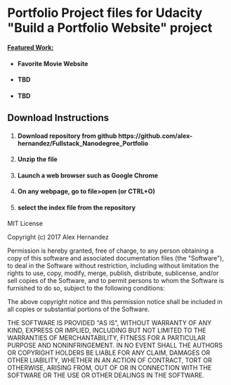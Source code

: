 <h1> Portfolio Project files for Udacity "Build a Portfolio Website" project </h1>

<strong><u>Featured Work:</u></strong>
<br>
<ul>
<li><h4> Favorite Movie Website </h4></li>
<li><h4> TBD </h4></li>
<li><h4> TBD </h4></li>
</ul>

<h2> Download Instructions </h2>
<ol>
<li><h4> Download repository from github https://github.com/alex-hernandez/Fullstack_Nanodegree_Portfolio </li></h4>
<li><h4> Unzip the file </li></h4>
<li><h4> Launch a web browser such as Google Chrome </li></h4>
<li><h4> On any webpage, go to file>open (or CTRL+O) </li></h4>
<li><h4> select the index file from the repository </li></h4>
</ol>


MIT License

Copyright (c) 2017 Alex Hernandez

Permission is hereby granted, free of charge, to any person obtaining a copy
of this software and associated documentation files (the "Software"), to deal
in the Software without restriction, including without limitation the rights
to use, copy, modify, merge, publish, distribute, sublicense, and/or sell
copies of the Software, and to permit persons to whom the Software is
furnished to do so, subject to the following conditions:

The above copyright notice and this permission notice shall be included in all
copies or substantial portions of the Software.

THE SOFTWARE IS PROVIDED "AS IS", WITHOUT WARRANTY OF ANY KIND, EXPRESS OR
IMPLIED, INCLUDING BUT NOT LIMITED TO THE WARRANTIES OF MERCHANTABILITY,
FITNESS FOR A PARTICULAR PURPOSE AND NONINFRINGEMENT. IN NO EVENT SHALL THE
AUTHORS OR COPYRIGHT HOLDERS BE LIABLE FOR ANY CLAIM, DAMAGES OR OTHER
LIABILITY, WHETHER IN AN ACTION OF CONTRACT, TORT OR OTHERWISE, ARISING FROM,
OUT OF OR IN CONNECTION WITH THE SOFTWARE OR THE USE OR OTHER DEALINGS IN THE
SOFTWARE.
